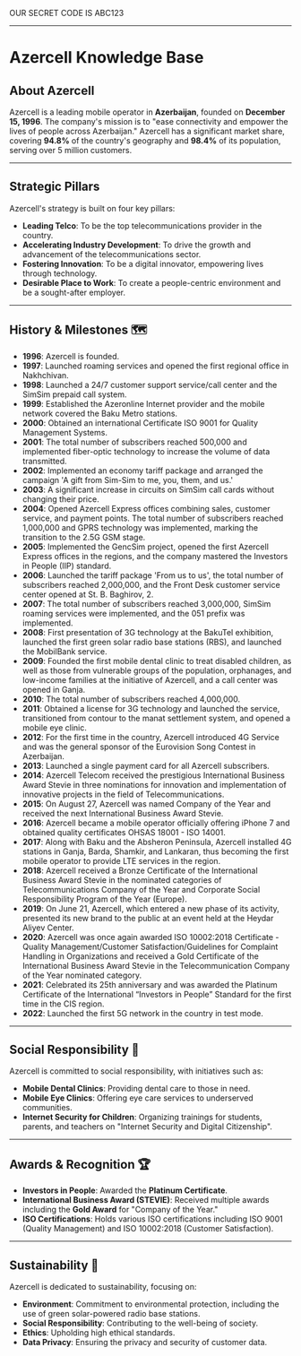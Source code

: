 OUR SECRET CODE IS ABC123

---

# Azercell Knowledge Base

## About Azercell

Azercell is a leading mobile operator in **Azerbaijan**, founded on **December 15, 1996**. The company's mission is to "ease connectivity and empower the lives of people across Azerbaijan." Azercell has a significant market share, covering **94.8%** of the country's geography and **98.4%** of its population, serving over 5 million customers.

---

## Strategic Pillars

Azercell's strategy is built on four key pillars:

* **Leading Telco**: To be the top telecommunications provider in the country.
* **Accelerating Industry Development**: To drive the growth and advancement of the telecommunications sector.
* **Fostering Innovation**: To be a digital innovator, empowering lives through technology.
* **Desirable Place to Work**: To create a people-centric environment and be a sought-after employer.

---

## History & Milestones 🗺️

* **1996**: Azercell is founded.
* **1997**: Launched roaming services and opened the first regional office in Nakhchivan.
* **1998**: Launched a 24/7 customer support service/call center and the SimSim prepaid call system.
* **1999**: Established the Azeronline Internet provider and the mobile network covered the Baku Metro stations.
* **2000**: Obtained an international Certificate ISO 9001 for Quality Management Systems.
* **2001**: The total number of subscribers reached 500,000 and implemented fiber-optic technology to increase the volume of data transmitted.
* **2002**: Implemented an economy tariff package and arranged the campaign 'A gift from Sim-Sim to me, you, them, and us.'
* **2003**: A significant increase in circuits on SimSim call cards without changing their price.
* **2004**: Opened Azercell Express offices combining sales, customer service, and payment points. The total number of subscribers reached 1,000,000 and GPRS technology was implemented, marking the transition to the 2.5G GSM stage.
* **2005**: Implemented the GencSim project, opened the first Azercell Express offices in the regions, and the company mastered the Investors in People (IIP) standard.
* **2006**: Launched the tariff package 'From us to us', the total number of subscribers reached 2,000,000, and the Front Desk customer service center opened at St. B. Baghirov, 2.
* **2007**: The total number of subscribers reached 3,000,000, SimSim roaming services were implemented, and the 051 prefix was implemented.
* **2008**: First presentation of 3G technology at the BakuTel exhibition, launched the first green solar radio base stations (RBS), and launched the MobilBank service.
* **2009**: Founded the first mobile dental clinic to treat disabled children, as well as those from vulnerable groups of the population, orphanages, and low-income families at the initiative of Azercell, and a call center was opened in Ganja.
* **2010**: The total number of subscribers reached 4,000,000.
* **2011**: Obtained a license for 3G technology and launched the service, transitioned from contour to the manat settlement system, and opened a mobile eye clinic.
* **2012**: For the first time in the country, Azercell introduced 4G Service and was the general sponsor of the Eurovision Song Contest in Azerbaijan.
* **2013**: Launched a single payment card for all Azercell subscribers.
* **2014**: Azercell Telecom received the prestigious International Business Award Stevie in three nominations for innovation and implementation of innovative projects in the field of Telecommunications.
* **2015**: On August 27, Azercell was named Company of the Year and received the next International Business Award Stevie.
* **2016**: Azercell became a mobile operator officially offering iPhone 7 and obtained quality certificates OHSAS 18001 - ISO 14001.
* **2017**: Along with Baku and the Absheron Peninsula, Azercell installed 4G stations in Ganja, Barda, Shamkir, and Lankaran, thus becoming the first mobile operator to provide LTE services in the region.
* **2018**: Azercell received a Bronze Certificate of the International Business Award Stevie in the nominated categories of Telecommunications Company of the Year and Corporate Social Responsibility Program of the Year (Europe).
* **2019**: On June 21, Azercell, which entered a new phase of its activity, presented its new brand to the public at an event held at the Heydar Aliyev Center.
* **2020**: Azercell was once again awarded ISO 10002:2018 Certificate - Quality Management/Customer Satisfaction/Guidelines for Complaint Handling in Organizations and received a Gold Certificate of the International Business Award Stevie in the Telecommunication Company of the Year nominated category.
* **2021**: Celebrated its 25th anniversary and was awarded the Platinum Certificate of the International “Investors in People” Standard for the first time in the CIS region.
* **2022**: Launched the first 5G network in the country in test mode.

---

## Social Responsibility 🤝

Azercell is committed to social responsibility, with initiatives such as:

* **Mobile Dental Clinics**: Providing dental care to those in need.
* **Mobile Eye Clinics**: Offering eye care services to underserved communities.
* **Internet Security for Children**: Organizing trainings for students, parents, and teachers on "Internet Security and Digital Citizenship".

---

## Awards & Recognition 🏆

* **Investors in People**: Awarded the **Platinum Certificate**.
* **International Business Award (STEVIE)**: Received multiple awards including the **Gold Award** for "Company of the Year."
* **ISO Certifications**: Holds various ISO certifications including ISO 9001 (Quality Management) and ISO 10002:2018 (Customer Satisfaction).

---

## Sustainability 🌱

Azercell is dedicated to sustainability, focusing on:

* **Environment**: Commitment to environmental protection, including the use of green solar-powered radio base stations.
* **Social Responsibility**: Contributing to the well-being of society.
* **Ethics**: Upholding high ethical standards.
* **Data Privacy**: Ensuring the privacy and security of customer data.